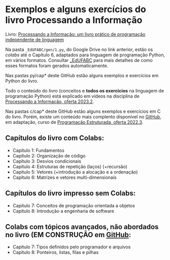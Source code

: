 # Exemplos e alguns exercícios do livro Processando a Informação

Livro: [Processando a Informação: um livro prático de programação independente de linguagem](https://editora.ufabc.edu.br/matematica-e-ciencias-da-computacao/58-processando-a-informacao)

Na pasta `_EdUFABC/gen/1.py`, do Google Drive no link anterior, estão os *colabs* até o Capítulo 6, adaptados para linguagem de programação Python, em vários formatos. Consultar [_EdUFABC](https://github.com/fzampirolli/codigosPE/tree/master/_EdUFABC) para mais detalhes de como esses formatos foram gerados automaticamente.

Nas pastas py/cap* deste GitHub estão alguns exemplos e exercícios em Python do livro. 

Todo o conteúdo do livro (conceitos e **todos os exercícios** na linguagem de programação Python) está explicado em vídeos na disciplina de [Processando a Informação, oferta 2023.2](https://sites.google.com/site/fzampirolli/pi-2023-2).

Nas pastas c/cap* deste GitHub estão alguns exemplos e exercícios em C do livro. Porém, existe um conteúdo mais complento disponível no [GitHub](https://github.com/fzampirolli/codigosPE), em adaptação, curso de [Programação Estruturada, oferta 2022.3](https://sites.google.com/site/fzampirolli/pe-2022-3).

## Capítulos do livro com Colabs:

* Capítulo 1: Fundamentos
* Capítulo 2: Organização de código
* Capítulo 3: Desvios condicionais
* Capítulo 4: Estruturas de repetição (laços) (+recursão)
* Capítulo 5: Vetores (+introdução a alocação e a ordenação)
* Capítulo 6: Matrizes e vetores multi-dimensionais 

## Capítulos do livro impresso sem Colabs:

* Capítulo 7: Conceitos de programação orientada a objetos
* Capítulo 8: Introdução a engenharia de software

## Colabs com tópicos avançados, não abordados no livro (EM CONSTRUÇÃO em [GitHub](https://github.com/fzampirolli/codigosPE):

* Capítulo 7: Tipos definidos pelo programador e arquivos
* Capítulo 8: Ponteiros, listas, filas e pilhas